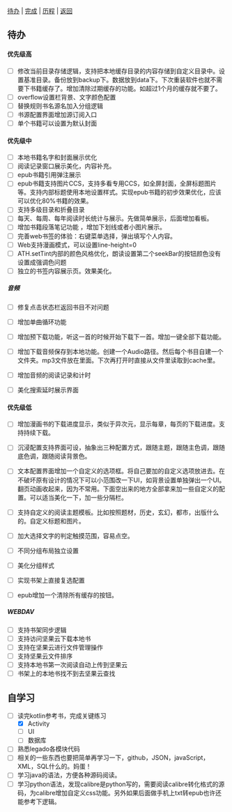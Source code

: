 ﻿[待办](/app/src/main/assets/forkRecord/todo.md) | [完成](/app/src/main/assets/forkRecord/finish.md) | [历程](/app/src/main/assets/forkRecord/something.md) | [返回](https://github.com/hoodie13/legado)

## 待办

#### 优先级高

- [ ] 修改当前目录存储逻辑，支持把本地缓存目录的内容存储到自定义目录中。设置基准目录。备份放到backup下。数据放到data下。下次重装软件也就不需要下书籍缓存了。增加清除过期缓存的功能。如超过1个月的缓存就不要了。
- [ ] overflow设置栏背景、文字颜色配置
- [ ] 替换规则书名源名加入分组逻辑
- [ ] 书源配置界面增加源订阅入口
- [ ] 单个书籍可以设置为默认封面

#### 优先级中

- [ ] 本地书籍名字和封面展示优化
- [ ] 阅读记录窗口展示美化，内容补充。
- [ ] epub书籍引用弹注展示
- [ ] epub书籍支持图片CCS，支持多看专用CCS，如全屏封面，全屏标题图片等。支持内部标题使用本地设置样式。实现epub书籍的初步效果优化，应该可以优化80%书籍的效果。
- [ ] 支持多级目录和折叠目录
- [ ] 每天、每周、每年阅读时长统计与展示。先做简单展示，后面增加看板。
- [ ] 增加书籍段落笔记功能 ，增加下划线或者小图片展示。
- [ ] 完善web书签的体验：右键菜单选择，弹出填写个人内容。
- [ ] Web支持漫画模式，可以设置line-height=0
- [ ] ATH.setTint内部的颜色风格优化，朗读设置第二个seekBar的按钮颜色没有设置成强调色问题
- [ ] 独立的书签内容展示页。效果美化。

##### 音频

- [ ] 修复点击状态栏返回书目不对问题
- [ ] 增加单曲循环功能
- [ ] 增加预下载功能，听这一首的时候开始下载下一首。增加一键全部下载功能。
- [ ] 增加下载音频保存到本地功能。创建一个Audio路径。然后每个书目自建一个文件夹。mp3文件放在里面。下次再打开时直接从文件里读取到cache里。
- [ ] 增加音频的阅读记录和计时
- [ ] 美化搜索延时展示界面
  

#### 优先级低

- [ ] 增加漫画书的下载进度显示，类似于异次元，显示每章，每页的下载进度。支持持续下载。
- [ ] 沉浸配置支持界面可设，抽象出三种配置方式，跟随主题，跟随主色调，跟随底色调，跟随阅读背景色。
- [ ] 文本配置界面增加一个自定义的选项框。将自己要加的自定义选项放进去。在不破坏原有设计的情况下可以小范围改一下UI，如背景设置单独弹出一个UI。翻页动画收起来，因为不常用。下面空出来的地方全部拿来加一些自定义的配置。可以适当美化一下，加一些分隔栏。
- [ ] 支持自定义的阅读主题模板。比如按照题材，历史，玄幻，都市，出版什么的。自定义标题和图片。
- [ ] 加大选择文字的判定触摸范围，容易点空。
- [ ] 不同分组布局独立设置
- [ ] 美化分组样式
- [ ] 实现书架上直接复选配置
- [ ] epub增加一个清除所有缓存的按钮。


##### WEBDAV

- [ ] 支持书架同步逻辑
- [ ] 支持访问坚果云下载本地书
- [ ] 支持在坚果云进行文件管理操作
- [ ] 支持坚果云文件排序
- [ ] 支持本地书第一次阅读自动上传到坚果云
- [ ] 书架上的本地书找不到去坚果云查找

## 自学习

- [ ] 读完kotlin参考书，完成关键练习
  - [x] Activity
  - [ ] UI
  - [ ] 数据库
- [ ] 熟悉legado各模块代码
- [ ] 相关的一些东西也要把简单再学习一下，github，JSON，javaScript，XML，SQL什么的。妈蛋！
- [ ] 学习java的语法，方便各种源码阅读。
- [ ] 学习python语法，发现calibre是python写的，需要阅读calibre转化格式的源码，为calibre增加自定义css功能。另外如果后面做手机上txt转epub也许还能参考下逻辑。
